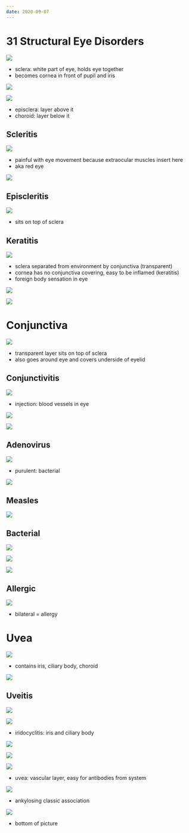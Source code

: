 ```yaml
---
date: 2020-09-07
---
```


# 31 Structural Eye Disorders

<!-- sclera and cornea part of eye.. -->

![](https://photos.thisispiggy.com/file/wikiFiles/72K98Aw.jpg)

- sclera: white part of eye, holds eye together
- becomes cornea in front of pupil and iris

![](https://photos.thisispiggy.com/file/wikiFiles/4OVtwu8.jpg)

<!-- sclera composed of, function, vascularity, nutrient from.. -->

![](https://photos.thisispiggy.com/file/wikiFiles/7iefBeV.jpg)

- episclera: layer above it
- choroid: layer below it

## Scleritis

<!-- scleritis is, symptoms, association.. -->

![](https://photos.thisispiggy.com/file/wikiFiles/MVqEyyu.jpg)

- painful with eye movement because extraocular muscles insert here
- aka red eye

![](https://photos.thisispiggy.com/file/wikiFiles/70Oe1HD.jpg)

## Episcleritis

<!-- episcleritis is, symptoms, association with.. -->

![](https://photos.thisispiggy.com/file/wikiFiles/1DZxBBt.jpg)

- sits on top of sclera

## Keratitis

<!-- keratitis is, causes, demographics, symptoms.. -->

![](https://photos.thisispiggy.com/file/wikiFiles/xVfe0rU.jpg)

- sclera separated from environment by conjunctiva (transparent)
- cornea has no conjunctiva covering, easy to be inflamed (keratitis)
- foreign body sensation in eye

![](https://photos.thisispiggy.com/file/wikiFiles/LRT2JNN.jpg)

<!-- corneal abrasion is, symptoms, demographics, diagnosis, microbe, treatment.. -->

![](https://photos.thisispiggy.com/file/wikiFiles/gfcE9R8.jpg)

# Conjunctiva

<!-- conjunctiva is, where in eye.. -->

![](https://photos.thisispiggy.com/file/wikiFiles/RzygW2L.jpg)

- transparent layer sits on top of sclera
- also goes around eye and covers underside of eyelid

## Conjunctivitis

<!-- conjunctivitis causes, symptoms.. -->

![](https://photos.thisispiggy.com/file/wikiFiles/EN7HNBm.jpg)

- injection: blood vessels in eye

![](https://photos.thisispiggy.com/file/wikiFiles/C98oAhY.jpg)

![](https://photos.thisispiggy.com/file/wikiFiles/LRT2JNN.jpg)

## Adenovirus

<!-- adnovirus causes, symptoms, different from bacterial how.. -->

![](https://photos.thisispiggy.com/file/wikiFiles/ynxSwKY.jpg)

- purulent: bacterial

![](https://photos.thisispiggy.com/file/wikiFiles/6IP6o8U.jpg)

## Measles

<!-- measles causes, symptoms.. -->

![](https://photos.thisispiggy.com/file/wikiFiles/8OohTKu.jpg)

## Bacterial

<!-- bacterial conjunctivitis adult vs children causes, symptoms.. -->

![](https://photos.thisispiggy.com/file/wikiFiles/wZBs9PM.jpg)

<!-- neonatal conjunctivitis causes, treatment -->

![](https://photos.thisispiggy.com/file/wikiFiles/iOSNBB9.jpg)

 <!-- reactive arthritis and eye. Microbes.. -->

![](https://photos.thisispiggy.com/file/wikiFiles/xAZK8OJ.jpg)

## Allergic

<!-- allergic conjunctivitis symptoms, pathogenesis, treatment.. -->

![](https://photos.thisispiggy.com/file/wikiFiles/xcoCYYc.jpg)

- bilateral = allergy

# Uvea

<!-- uvea is.. -->

![](https://photos.thisispiggy.com/file/wikiFiles/YzdbVoe.jpg)

- contains iris, ciliary body, choroid

![](https://photos.thisispiggy.com/file/wikiFiles/IhUt7v1.jpg)

## Uveitis

<!-- uveitis is, 3 types.. -->

![](https://photos.thisispiggy.com/file/wikiFiles/ypNa43L.jpg)

![](https://photos.thisispiggy.com/file/wikiFiles/2xnEaIW.jpg)

- iridocyclitis: iris and ciliary body

<!-- anterior and posterior uveitis symptoms.. -->

![](https://photos.thisispiggy.com/file/wikiFiles/uj00V0y.jpg)

![](https://photos.thisispiggy.com/file/wikiFiles/uJCcpDf.jpg)

<!-- uveitis causes.. -->

![](https://photos.thisispiggy.com/file/wikiFiles/CjzuQvJ.jpg)

- uvea: vascular layer, easy for antibodies from system

<!-- uveitis associations.. -->

![](https://photos.thisispiggy.com/file/wikiFiles/3jjyaLC.jpg)

- ankylosing classic association

<!-- hypopyon is, causes.. -->

![](https://photos.thisispiggy.com/file/wikiFiles/eVOa4YI.jpg)

- bottom of picture

